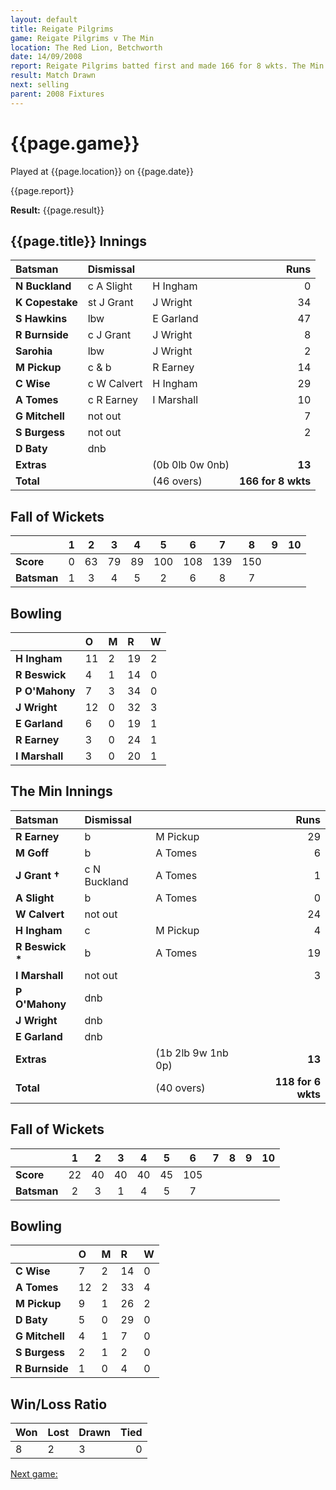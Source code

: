 ```yaml
---
layout: default
title: Reigate Pilgrims
game: Reigate Pilgrims v The Min
location: The Red Lion, Betchworth
date: 14/09/2008
report: Reigate Pilgrims batted first and made 166 for 8 wkts. The Min replied with 118 for 6 wkts
result: Match Drawn
next: selling
parent: 2008 Fixtures
---
```


# {{page.game}}

Played at {{page.location}} on {{page.date}}

{{page.report}}

**Result:** {{page.result}}

## {{page.title}} Innings

| Batsman | Dismissal |  | Runs |
|:---|:---|---|---:|
| **N Buckland** |  c A Slight | H Ingham | 0 |
| **K Copestake** | st J Grant | J Wright | 34 |
| **S Hawkins** | lbw | E Garland | 47 |
| **R Burnside** | c J Grant | J Wright | 8 |
| **Sarohia** | lbw | J Wright | 2 |
| **M Pickup** | c & b | R Earney | 14 |
| **C Wise** | c W Calvert | H Ingham | 29 |
| **A Tomes** | c R Earney | I Marshall | 10 |
| **G Mitchell** | not out |  | 7 |
| **S Burgess** | not out |  | 2 |
| **D Baty** | dnb |  |  |
| **Extras** | | (0b 0lb 0w 0nb) | **13** |
| **Total** | | (46 overs) | **166 for 8 wkts** |

## Fall of Wickets

| | 1 | 2 | 3 | 4 | 5 | 6 | 7 | 8 | 9 | 10 |
|---|:---:|:---:|:---:|:---:|:---:|:---:|:---:|:---:|:---:|:---:|
| **Score** | 0 | 63 | 79 | 89 | 100 | 108 | 139 | 150 |  |  |
| **Batsman** | 1 | 3 | 4 | 5 | 2 | 6 | 8 | 7 |  |  |

## Bowling

| | O | M | R | W |
|---|:---|:---|:---|:---|
| **H Ingham** | 11 | 2 | 19 | 2 |
| **R Beswick** | 4 | 1 | 14 | 0 |
| **P O'Mahony** | 7 | 3 | 34 | 0 |
| **J Wright** | 12 | 0 | 32 | 3 |
| **E Garland** | 6 | 0 | 19 | 1 |
| **R Earney** | 3 | 0 | 24 | 1 |
| **I Marshall** | 3 | 0 | 20 | 1 |

## The Min Innings

| Batsman | Dismissal |  | Runs |
|:---|:---|---|---:|
| **R Earney** | b | M Pickup | 29 |
| **M Goff** | b | A Tomes | 6 |
| **J Grant &#8224;** | c N Buckland | A Tomes | 1 |
| **A Slight** | b | A Tomes | 0 |
| **W Calvert** | not out |  | 24 |
| **H Ingham** | c | M Pickup | 4 |
| **R Beswick &#42;** | b | A Tomes | 19 |
| **I Marshall** | not out |  | 3 |
| **P O'Mahony** | dnb |  |  |
| **J Wright** | dnb |  |  |
| **E Garland** | dnb |  |  |
| **Extras** | | (1b 2lb 9w 1nb 0p) | **13** |
| **Total** | | (40 overs) | **118 for 6 wkts** |

## Fall of Wickets

| | 1 | 2 | 3 | 4 | 5 | 6 | 7 | 8 | 9 | 10 |
|---|:---:|:---:|:---:|:---:|:---:|:---:|:---:|:---:|:---:|:---:|
| **Score** | 22 | 40 | 40 | 40 | 45 | 105 |  |  |  |  |
| **Batsman** | 2 | 3 | 1 | 4 | 5 | 7 |  |  |  |  |

## Bowling

| | O | M | R | W |
|---|:---|:---|:---|:---|
| **C Wise** | 7 | 2 | 14 | 0 |
| **A Tomes** | 12 | 2 | 33 | 4 |
| **M Pickup** | 9 | 1 | 26 | 2 |
| **D Baty** | 5 | 0 | 29 | 0 |
| **G Mitchell** | 4 | 1 | 7 | 0 |
| **S Burgess** | 2 | 1 | 2 | 0 |
| **R Burnside** | 1 | 0 | 4 | 0 |

## Win/Loss Ratio

| Won | Lost | Drawn | Tied |
|:---|:---|:---|---:|
| 8 | 2 | 3 | 0 |

[Next game:]({{page.next}})